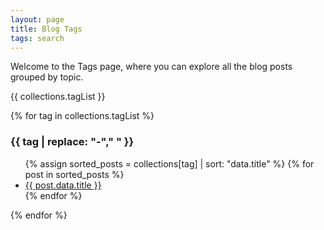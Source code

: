 ```yaml
---
layout: page
title: Blog Tags
tags: search
---
```

Welcome to the Tags page, where you can explore all the blog posts grouped by topic.
<p>{{ collections.tagList }}</p>
<!-- excerpt -->
{% for tag in collections.tagList %}
  <h3>{{ tag | replace: "-"," " }}</h3>
  <ul>
    {% assign sorted_posts = collections[tag] | sort: "data.title" %}
    {% for post in sorted_posts %}<li><a href="{{ post.url }}">{{ post.data.title }}</a></li>{% endfor %}
  </ul>
{% endfor %}